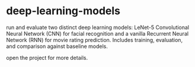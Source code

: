 # deep-learning-models

run and evaluate two distinct deep learning models: LeNet-5 Convolutional Neural Network (CNN) for facial recognition and a vanilla Recurrent Neural Network (RNN) for movie rating prediction. Includes training, evaluation, and comparison against baseline models.

open the project for more details.
